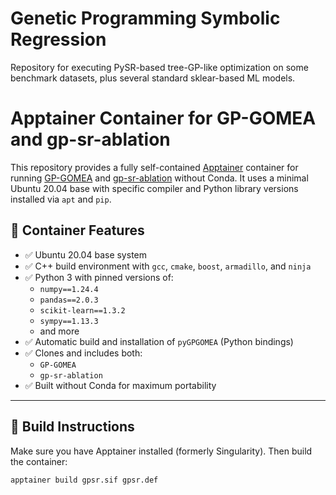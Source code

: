 # Genetic Programming Symbolic Regression

Repository for executing PySR-based tree-GP-like optimization on some benchmark datasets, plus several standard sklear-based ML models.

# Apptainer Container for GP-GOMEA and gp-sr-ablation

This repository provides a fully self-contained [Apptainer](https://apptainer.org) container for running [GP-GOMEA](https://github.com/lurovi/GP-GOMEA) and [gp-sr-ablation](https://github.com/lurovi/gp-sr-ablation) without Conda. It uses a minimal Ubuntu 20.04 base with specific compiler and Python library versions installed via `apt` and `pip`.

## 🔧 Container Features

- ✅ Ubuntu 20.04 base system
- ✅ C++ build environment with `gcc`, `cmake`, `boost`, `armadillo`, and `ninja`
- ✅ Python 3 with pinned versions of:
  - `numpy==1.24.4`
  - `pandas==2.0.3`
  - `scikit-learn==1.3.2`
  - `sympy==1.13.3`
  - and more
- ✅ Automatic build and installation of `pyGPGOMEA` (Python bindings)
- ✅ Clones and includes both:
  - `GP-GOMEA`
  - `gp-sr-ablation`
- ✅ Built without Conda for maximum portability

---

## 🚀 Build Instructions

Make sure you have Apptainer installed (formerly Singularity). Then build the container:

```bash
apptainer build gpsr.sif gpsr.def
